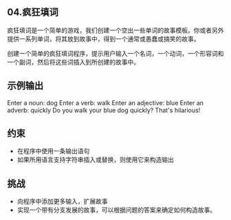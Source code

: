 
## 04.疯狂填词

疯狂填词是一个简单的游戏，我们创建一个空出一些单词的故事模板。你或者另外提供一系列单词，将其放到故事中，得到一个通常或愚蠢或搞笑的故事。

创建一个简单的疯狂填词程序，提示用户输入一个名词，一个动词，一个形容词和一个副词，然后将这些词插入到所创建的故事中。


## 示例输出
Enter a noun: dog
Enter a verb: walk
Enter an adjective: blue
Enter an adverb: quickly
Do you walk your blue dog quickly? That's hilarious!


## 约束
- 在程序中使用一条输出语句
- 如果所用语言支持字符串插入或替换，则使用它来构造输出



## 挑战
- 向程序中添加更多输入，扩展故事
- 实现一个带有分支发展的故事，可以根据问题的答案来确定如何构造故事。

